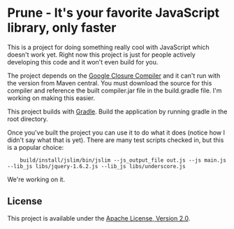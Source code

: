Prune - It's your favorite JavaScript library, only faster
==================================================

This is a project for doing something really cool with JavaScript which doesn't work yet.  Right now this project is just for people actively developing this code and it won't even build for you.  

The project depends on the [Google Closure Compiler](http://code.google.com/closure/compiler/) and it can't run with the version from Maven central.  You must download the source for this compiler and reference the built compiler.jar file in the build.gradle file.  I'm working on making this easier.

This project builds with [Gradle](http://www.gradle.org).  Build the application by running gradle in the root directory.

Once you've built the project you can use it to do what it does (notice how I didn't say what that is yet).  There are many test scripts checked in, but this is a popular choice:

        build/install/jslim/bin/jslim --js_output_file out.js --js main.js --lib_js libs/jquery-1.6.2.js --lib_js libs/underscore.js

We're working on it.

License
--------------------------------------

This project is available under the [Apache License, Version 2.0](http://www.apache.org/licenses/LICENSE-2.0.html).
